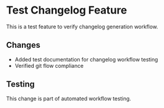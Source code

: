 # Test Changelog Feature

This is a test feature to verify changelog generation workflow.

## Changes
- Added test documentation for changelog workflow testing
- Verified git flow compliance

## Testing
This change is part of automated workflow testing.
